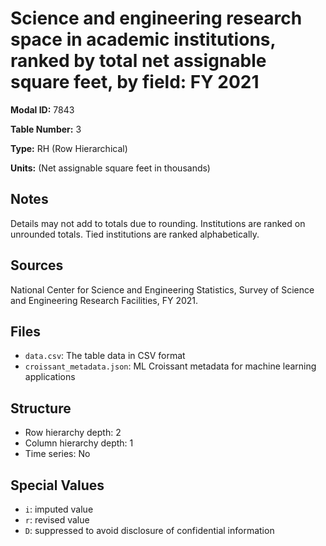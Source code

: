 # Science and engineering research space in academic institutions, ranked by total net assignable square feet, by field: FY 2021

**Modal ID:** 7843

**Table Number:** 3

**Type:** RH (Row Hierarchical)

**Units:** (Net assignable square feet in thousands)

## Notes

Details may not add to totals due to rounding. Institutions are ranked on unrounded totals. Tied institutions are ranked alphabetically.

## Sources

National Center for Science and Engineering Statistics, Survey of Science and Engineering Research Facilities, FY 2021.

## Files

- `data.csv`: The table data in CSV format
- `croissant_metadata.json`: ML Croissant metadata for machine learning applications

## Structure

- Row hierarchy depth: 2
- Column hierarchy depth: 1
- Time series: No

## Special Values

- `i`: imputed value
- `r`: revised value
- `D`: suppressed to avoid disclosure of confidential information
